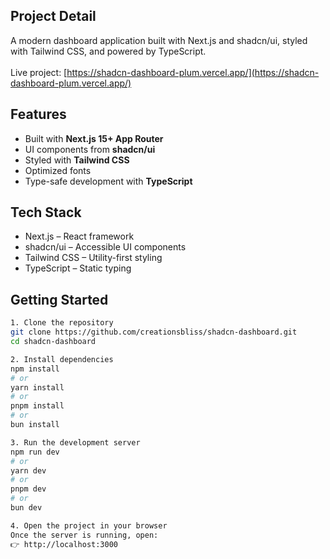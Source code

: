 ## Project Detail

A modern dashboard application built with Next.js and shadcn/ui, styled with Tailwind CSS, and powered by TypeScript. <br/>  <br/>
Live project: [https://shadcn-dashboard-plum.vercel.app/](https://shadcn-dashboard-plum.vercel.app/) 

## Features  
-  Built with **Next.js 15+ App Router**  
-  UI components from **shadcn/ui**  
-  Styled with **Tailwind CSS**  
-  Optimized fonts   
-  Type-safe development with **TypeScript**  


## Tech Stack  
- Next.js – React framework  
- shadcn/ui – Accessible UI components  
- Tailwind CSS – Utility-first styling  
- TypeScript – Static typing  


## Getting Started  

```bash
1. Clone the repository  
git clone https://github.com/creationsbliss/shadcn-dashboard.git
cd shadcn-dashboard

2. Install dependencies
npm install
# or
yarn install
# or
pnpm install
# or
bun install

3. Run the development server
npm run dev
# or
yarn dev
# or
pnpm dev
# or
bun dev

4. Open the project in your browser
Once the server is running, open:
👉 http://localhost:3000
